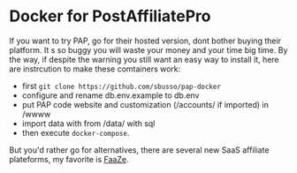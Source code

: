 Docker for PostAffiliatePro
===========================

If you want to try PAP, go for their hosted version, dont bother buying their platform. It s so buggy you will waste your money and your time big time. By the way, if despite the warning you still want an easy way to install it, here are instrcution to make these comtainers work:

* first `git clone https://github.com/sbusso/pap-docker`
* configure and rename db.env.example to db.env
* put PAP code website and customization (/accounts/ if imported) in /wwww
* import data with from /data/ with sql
* then execute `docker-compose`.

But you'd rather go for alternatives, there are several new SaaS affiliate plateforms, my favorite is [FaaZe](http://faaze.com).
